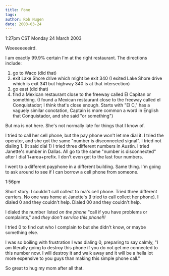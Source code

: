 ```yaml
---
title: Fone
tags: 
author: Rob Nugen
date: 2003-03-24
---
```


<p class=date>1:27pm CST Monday 24 March 2003</p>

<p>Weeeeeeeeird.</p>

<p>I am exactly 99.9% certain I'm at the right restaurant.  The
directions include:</p>

<ol><li>go to Waco (did that)</li>
<li>exit Lake Shore drive which might be exit 340 (I exited Lake Shore
drive which is exit 341 but highway 340 is at that intersection)</li>
<li>go east (did that)</li>
<li>find a Mexican restaurant close to the freeway called El Capitan
or something. (I found a Mexican restaurant close to the freeway
called el Conquistador; I think that's close enough.  Starts with "El
C," has a vaguely similar conotation, Captain is more common a word in
English that Conquistador, and she said "or something")</li>
</ol>

<p>But ma is not here.  She's not normally late for things that I know
of.</p>

<p>I tried to call her cell phone, but the pay phone won't let me dial
it.  I tried the operator, and she got the same "number is
disconnected signal".  I tried not dialing 1.  (It said dial 1)  I
tried three different numbers in Austin.  I tried Janette's number in
Dallas.  All go to the same "number is disconnected" after I dial
1+area+prefix.  I don't even get to the last four numbers.</p>

<p>I went to a different payphone in a different building.  Same
thing.  I'm going to ask around to see if I can borrow a cell phone
from someone.</p>

<p class=date>1:56pm</p>

<p>Short story: I couldn't call collect to ma's cell phone.  Tried
three different carriers.  No one was home at Janette's (I tried to
call collect her phone).  I dialed 0 and they couldn't help.  Dialed
00 and they couldn't help.</p>

<p>I dialed the number listed <em>on the phone</em> "call if you
have problems or complaints," and <em>they don't service this
phone!!!</em></p>

<p>I tried 0 to find out who I complain to but she didn't know, or
maybe something else.</p>

<p>I was so boiling with frustration I was dialing 0, preparing to say
calmly, "I am literally going to destroy this phone if you do not get
me connected to this number now.  I will destroy it and walk away and
it will be a hella lot more expensive to you guys than making this
simple phone call."</p>

<p>So great to hug my mom after all that.</p>
